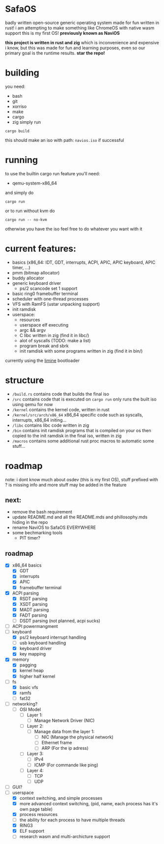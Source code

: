 # SafaOS
badly written open-source generic operating system made for fun written in rust!
i am attempting to make something like ChromeOS with native wasm support
this is my first OS!
**previously known as NaviOS**

**this project is written in rust and zig** which is inconvenience and expensive i know, but this was made for fun and learning purposes, even so our primary goal is the runtime results.
**star the repo!**

# building
you need: 
- bash
- git
- xorriso
- make
- cargo
- zig
simply run
```
cargo build
```

this should make an iso with path: `navios.iso` if successful
# running
to use the builtin cargo run feature you'll need:
- qemu-system-x86_64

and simply do
```
cargo run
```
or to run without kvm do
```
cargo run -- no-kvm
```
otherwise you have the iso feel free to do whatever you want with it

# current features:
- basics (x86_64: IDT, GDT, interrupts, ACPI, APIC, APIC keyboard, APIC timer, ...)
- pmm (bitmap allocator)
- buddy allocator
- generic keyboard driver
    - ps/2 scancode set 1 support
- basic ring0 framebuffer terminal
- scheduler with one-thread processes
- VFS with RamFS (ustar unpacking support)
- init ramdisk
- userspace:
    - resources
    - userspace elf executing
    - argc && argv
    - C libc written in zig (find it in libc/)
    - alot of syscalls (TODO: make a list)
    - program break and sbrk
    - init ramdisk with some programs written in zig (find it in bin/)

currently using the [limine](https://limine-bootloader.org/) bootloader

# structure
- `/build.rs` contains code that builds the final iso
- `/src` contains code that is executed on `cargo run` only runs the built iso using qemu for now
- `/kernel` contains the kernel code, written in rust
- `/kernel/src/arch/x86_64` x86_64 specific code such as syscalls, interrupts, x86_64 initing...
- `/libc` contains libc code written in zig
- `/bin` contains init ramdisk programs that is compiled on your os then copied to the init ramdisk in the final iso, written in zig
- `/macros` contains some additional rust proc macros to automatic some stuff...

# roadmap
note: i dont know much about osdev (this is my first OS), stuff prefixed with ? is missing info and more stuff may be added in the feature
## next:
- remove the bash requirement
- update README.md and all the README.mds and phillosophy.mds hiding in the repo
- rename NaviOS to SafaOS EVERYWHERE
- some bechmarking tools
    - PIT timer?

## roadmap
- [X] x86_64 basics
    - [X] GDT
    - [X] interrupts
    - [X] APIC
    - [X] framebuffer terminal
- [X] ACPI parsing
    - [X] RSDT parsing
    - [X] XSDT parsing
    - [X] MADT parsing
    - [X] FADT parsing
    - [ ] DSDT parsing (not planned, acpi sucks)
- [ ] ACPI powermangment
- [ ] keyboard
    - [X] ps/2 keyboard interrupt handling
    - [ ] usb keyboard handling
    - [X] keyboard driver
    - [X] key mapping
- [X] memory
    - [X] pagging
    - [X] kernel heap
    - [X] higher half kernel
- [ ] fs
    - [X] basic vfs
    - [X] ramfs
    - [ ] fat32
- [ ] networking?
    - [ ] OSI Model
        - [ ] Layer 1:
            - [ ] Manage Network Driver (NIC)
        - [ ] Layer 2:
            - [ ] Manage data from the layer 1:
                - [ ] NIC (Manage the physical network)
                - [ ] Ethernet frame 
                - [ ] ARP (For the ip adress)
        - [ ] Layer 3:
            - [ ] IPv4
            - [ ] ICMP (For commande like ping)
        - [ ] Layer 4:
            - [ ] TCP
            - [ ] UDP
- [ ] GUI?
- [ ] userspace
    - [X] context switching, and simple processes
    - [X] more advanced context switching, (pid, name, each process has it's own page table)
    - [X] process resources
    - [ ] the ability for each process to have multiple threads
    - [X] RING3
    - [X] ELF support
    - [ ] research wasm and multi-archicture support
